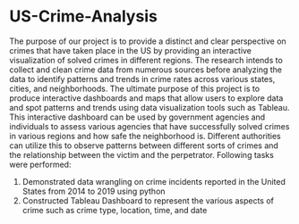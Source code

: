 # US-Crime-Analysis
The purpose of our project is to provide a distinct and clear perspective on crimes that have taken place in the US by providing an interactive visualization of solved crimes in different regions. The research intends to collect and clean crime data from numerous sources before analyzing the data to identify patterns and trends in crime rates across various states, cities, and neighborhoods.
The ultimate purpose of this project is to produce interactive dashboards and maps that allow users to explore data and spot patterns and trends using data visualization tools such as Tableau. This interactive dashboard can be used by government agencies and individuals to assess various agencies that have successfully solved crimes in various regions and how safe the neighborhood is. Different authorities can utilize this to observe patterns between different sorts of crimes and the relationship between the victim and the perpetrator.
Following tasks were performed:
1. Demonstrated data wrangling on crime incidents reported in the United States from 2014 to 2019 using python
2. Constructed Tableau Dashboard to represent the various aspects of crime such as crime type, location, time, and date
